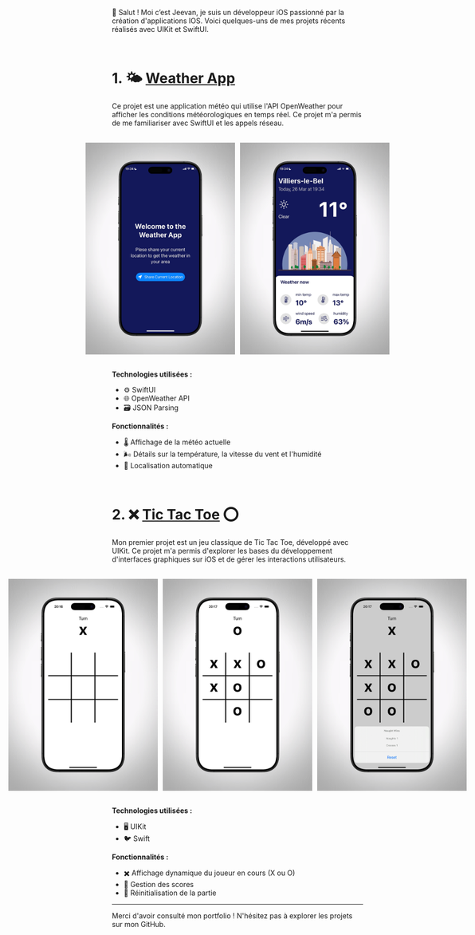 👋 Salut ! Moi c’est Jeevan, je suis un développeur iOS passionné par la création d'applications IOS. Voici quelques-uns de mes projets récents réalisés avec UIKit et SwiftUI.

<br>

# 1. 🌤️ **[Weather App](https://github.com/votre-repo)**
Ce projet est une application météo qui utilise l'API OpenWeather pour afficher les conditions météorologiques en temps réel. Ce projet m'a permis de me familiariser avec SwiftUI et les appels réseau.

<br>
<div style="display: flex; gap: 10px; justify-content: center;">
    <img src="./images/WeatherApp0.jpg" alt="Weather App - Écran d'accueil" width="300" />
    <img src="./images/WeatherApp2.jpg" alt="Weather App - Météo actuelle" width="300" />
</div>
<br>

**Technologies utilisées :**
- ⚙️ SwiftUI
- 🌐 OpenWeather API
- 🗃️ JSON Parsing

**Fonctionnalités :**
- 🌡️ Affichage de la météo actuelle
- 🌬️ Détails sur la température, la vitesse du vent et l'humidité
- 📍 Localisation automatique

<br>

# 2. ❌ **[Tic Tac Toe](https://github.com/votre-repo)** ⭕
Mon premier projet est un jeu classique de Tic Tac Toe, développé avec UIKit. Ce projet m'a permis d'explorer les bases du développement d'interfaces graphiques sur iOS et de gérer les interactions utilisateurs.

<br>
<div style="display: flex; gap: 10px; justify-content: center;">
    <img src="./images/TicTacToe1.jpg" alt="Tic Tac Toe - Début de partie" width="300" />
    <img src="./images/TicTacToe2.jpg" alt="Tic Tac Toe - Partie en cours" width="300" />
    <img src="./images/TicTacToe3.jpg" alt="Tic Tac Toe - Fin de partie" width="300" />
</div>
<br>

**Technologies utilisées :**
- 🖥️ UIKit
- 🐦 Swift

**Fonctionnalités :**
- ✖️ Affichage dynamique du joueur en cours (X ou O)
- 📝 Gestion des scores
- 🔁 Réinitialisation de la partie

---

Merci d'avoir consulté mon portfolio ! N'hésitez pas à explorer les projets sur mon GitHub.


